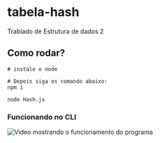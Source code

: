 # tabela-hash
Trablado de Estrutura de dados 2 

## Como rodar?

```
# instale o node

# Depois siga os comando abaixo:
npm i

node Hash.js
```

### Funcionando no CLI
![Video mostrando o funcionamento do programa](public/assets/example.gif)